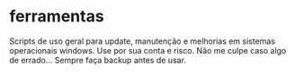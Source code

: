 # ferramentas

Scripts de uso geral para update, manutenção e melhorias em sistemas operacionais windows.
Use por sua conta e risco.
Não me culpe caso algo de errado...
Sempre faça backup antes de usar.
